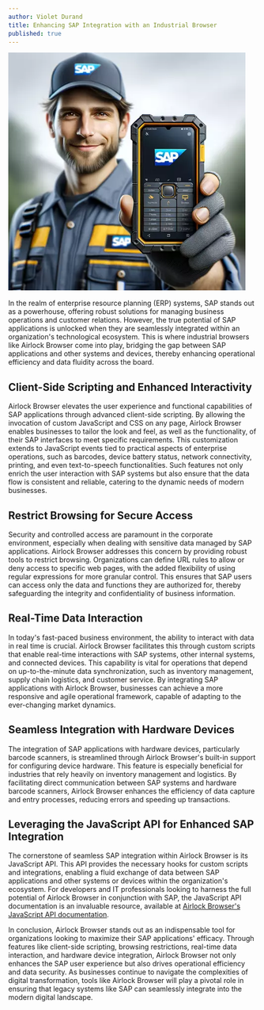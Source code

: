 ```yaml
---
author: Violet Durand
title: Enhancing SAP Integration with an Industrial Browser
published: true
---
```


<img src="/Blog/Images/PostImages/2024-02-04/PersonHoldingDeviceWithSapBig_480x480.webp" alt="Blockchain in Supply Chain Software" />

In the realm of enterprise resource planning (ERP) systems, SAP stands out as a powerhouse, offering robust solutions for managing business operations and customer relations. However, the true potential of SAP applications is unlocked when they are seamlessly integrated within an organization's technological ecosystem. This is where industrial browsers like Airlock Browser come into play, bridging the gap between SAP applications and other systems and devices, thereby enhancing operational efficiency and data fluidity across the board.

## Client-Side Scripting and Enhanced Interactivity
Airlock Browser elevates the user experience and functional capabilities of SAP applications through advanced client-side scripting. By allowing the invocation of custom JavaScript and CSS on any page, Airlock Browser enables businesses to tailor the look and feel, as well as the functionality, of their SAP interfaces to meet specific requirements. This customization extends to JavaScript events tied to practical aspects of enterprise operations, such as barcodes, device battery status, network connectivity, printing, and even text-to-speech functionalities. Such features not only enrich the user interaction with SAP systems but also ensure that the data flow is consistent and reliable, catering to the dynamic needs of modern businesses.

## Restrict Browsing for Secure Access
Security and controlled access are paramount in the corporate environment, especially when dealing with sensitive data managed by SAP applications. Airlock Browser addresses this concern by providing robust tools to restrict browsing. Organizations can define URL rules to allow or deny access to specific web pages, with the added flexibility of using regular expressions for more granular control. This ensures that SAP users can access only the data and functions they are authorized for, thereby safeguarding the integrity and confidentiality of business information.

## Real-Time Data Interaction
In today's fast-paced business environment, the ability to interact with data in real time is crucial. Airlock Browser facilitates this through custom scripts that enable real-time interactions with SAP systems, other internal systems, and connected devices. This capability is vital for operations that depend on up-to-the-minute data synchronization, such as inventory management, supply chain logistics, and customer service. By integrating SAP applications with Airlock Browser, businesses can achieve a more responsive and agile operational framework, capable of adapting to the ever-changing market dynamics.

## Seamless Integration with Hardware Devices
The integration of SAP applications with hardware devices, particularly barcode scanners, is streamlined through Airlock Browser's built-in support for configuring device hardware. This feature is especially beneficial for industries that rely heavily on inventory management and logistics. By facilitating direct communication between SAP systems and hardware barcode scanners, Airlock Browser enhances the efficiency of data capture and entry processes, reducing errors and speeding up transactions.

## Leveraging the JavaScript API for Enhanced SAP Integration
The cornerstone of seamless SAP integration within Airlock Browser is its JavaScript API. This API provides the necessary hooks for custom scripts and integrations, enabling a fluid exchange of data between SAP applications and other systems or devices within the organization's ecosystem. For developers and IT professionals looking to harness the full potential of Airlock Browser in conjunction with SAP, the JavaScript API documentation is an invaluable resource, available at [Airlock Browser's JavaScript API documentation](https://outcoder.com/Products/AirlockBrowser/UserGuides/V2/ProgrammingGuide/).

In conclusion, Airlock Browser stands out as an indispensable tool for organizations looking to maximize their SAP applications' efficacy. Through features like client-side scripting, browsing restrictions, real-time data interaction, and hardware device integration, Airlock Browser not only enhances the SAP user experience but also drives operational efficiency and data security. As businesses continue to navigate the complexities of digital transformation, tools like Airlock Browser will play a pivotal role in ensuring that legacy systems like SAP can seamlessly integrate into the modern digital landscape.